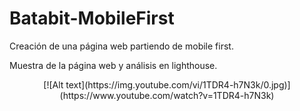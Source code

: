 # Batabit-MobileFirst
Creación de una página web partiendo de mobile first.

Muestra de la página web y análisis en lighthouse.

<center>  
[![Alt text](https://img.youtube.com/vi/1TDR4-h7N3k/0.jpg)](https://www.youtube.com/watch?v=1TDR4-h7N3k)
